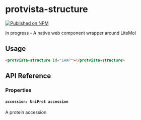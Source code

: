 # protvista-structure

[![Published on NPM](https://img.shields.io/npm/v/protvista-structure.svg)](https://www.npmjs.com/package/protvista-structure)

In progress - A native web component wrapper around LiteMol

## Usage

```html
<protvista-structure id="1AAP"></protvista-structure>
```

## API Reference

### Properties

#### `accession: UniProt accession`

A protein accession
